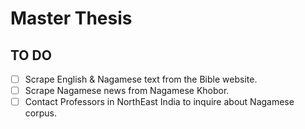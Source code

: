 # Master Thesis

## TO DO
- [ ] Scrape English & Nagamese text from the Bible website.
- [ ] Scrape Nagamese news from Nagamese Khobor.
- [ ] Contact Professors in NorthEast India to inquire about Nagamese corpus.
